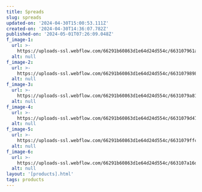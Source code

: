 ```yaml
---
title: Spreads
slug: spreads
updated-on: '2024-04-30T15:00:53.111Z'
created-on: '2024-04-30T14:36:07.782Z'
published-on: '2024-05-01T07:26:09.048Z'
f_image-1:
  url: >-
    https://uploads-ssl.webflow.com/66291b60863d1e64d24d554c/663107961a1e83b200d365f4_%5C.jpg
  alt: null
f_image-2:
  url: >-
    https://uploads-ssl.webflow.com/66291b60863d1e64d24d554c/663107989886f35462dce8aa_81k2lY89TEL._AC_UF894%2C1000_QL80_.jpg
  alt: null
f_image-3:
  url: >-
    https://uploads-ssl.webflow.com/66291b60863d1e64d24d554c/6631079a81745229255ad09a_810-ffRNjQL._AC_UF894%2C1000_QL80_.jpg
  alt: null
f_image-4:
  url: >-
    https://uploads-ssl.webflow.com/66291b60863d1e64d24d554c/6631079d4725ec88bacd0e96_30834644.webp
  alt: null
f_image-5:
  url: >-
    https://uploads-ssl.webflow.com/66291b60863d1e64d24d554c/6631079ffc4dad1391224c2e_images.jpeg
  alt: null
f_image-6:
  url: >-
    https://uploads-ssl.webflow.com/66291b60863d1e64d24d554c/663107a16d6f186626770150_milan-textured-matte-bedspread-25-x-26m-champagne-165444.jpg
  alt: null
layout: '[products].html'
tags: products
---
```



